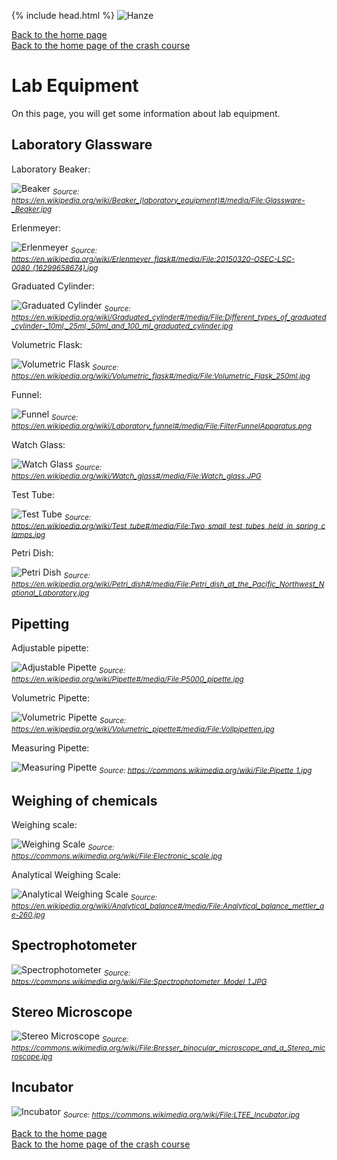 {% include head.html %}
![Hanze](../hanze/hanze.png)

[Back to the home page](../index.md)  
[Back to the home page of the crash course](./short.md)  

# Lab Equipment

On this page, you will get some information about lab equipment.

## Laboratory Glassware

Laboratory Beaker:

![Beaker](./equipment/beaker.jpg)
*<sub>Source: https://en.wikipedia.org/wiki/Beaker_(laboratory_equipment)#/media/File:Glassware-_Beaker.jpg</sub>*

Erlenmeyer:

![Erlenmeyer](./equipment/erlenmeyer.jpg)
*<sub>Source: https://en.wikipedia.org/wiki/Erlenmeyer_flask#/media/File:20150320-OSEC-LSC-0080_(16299658674).jpg</sub>*

Graduated Cylinder:

![Graduated Cylinder](./equipment/graduated_cylinder.jpg)
*<sub>Source: https://en.wikipedia.org/wiki/Graduated_cylinder#/media/File:Different_types_of_graduated_cylinder-_10ml,_25ml,_50ml_and_100_ml_graduated_cylinder.jpg</sub>*

Volumetric Flask:

![Volumetric Flask](./equipment/volumetric_flask.jpg)
*<sub>Source: https://en.wikipedia.org/wiki/Volumetric_flask#/media/File:Volumetric_Flask_250ml.jpg</sub>*

Funnel:

![Funnel](./equipment/funnel.jpg)
*<sub>Source: https://en.wikipedia.org/wiki/Laboratory_funnel#/media/File:FilterFunnelApparatus.png</sub>*

Watch Glass:

![Watch Glass](./equipment/watch_glass.jpg)
*<sub>Source: https://en.wikipedia.org/wiki/Watch_glass#/media/File:Watch_glass.JPG</sub>*

Test Tube:

![Test Tube](./equipment/test_tube.jpg)
*<sub>Source: https://en.wikipedia.org/wiki/Test_tube#/media/File:Two_small_test_tubes_held_in_spring_clamps.jpg</sub>*


Petri Dish:

![Petri Dish](./equipment/petri_dish.jpg)
*<sub>Source: https://en.wikipedia.org/wiki/Petri_dish#/media/File:Petri_dish_at_the_Pacific_Northwest_National_Laboratory.jpg</sub>*


## Pipetting

Adjustable pipette:

![Adjustable Pipette](./equipment/adjustable_pipette.jpg)
*<sub>Source: https://en.wikipedia.org/wiki/Pipette#/media/File:P5000_pipette.jpg</sub>*

Volumetric Pipette:

![Volumetric Pipette](./equipment/vol_pipette.jpg)
*<sub>Source: https://en.wikipedia.org/wiki/Volumetric_pipette#/media/File:Vollpipetten.jpg</sub>*

Measuring Pipette:

![Measuring Pipette](./equipment/measuring_pipette.jpg)
*<sub>Source: https://commons.wikimedia.org/wiki/File:Pipette_1.jpg</sub>*


## Weighing of chemicals

Weighing scale:

![Weighing Scale](./equipment/weighing_scale.jpg)
*<sub>Source: https://commons.wikimedia.org/wiki/File:Electronic_scale.jpg</sub>*

Analytical Weighing Scale:

![Analytical Weighing Scale](./equipment/analytical_weighing_scale.jpg)
*<sub>Source: https://en.wikipedia.org/wiki/Analytical_balance#/media/File:Analytical_balance_mettler_ae-260.jpg</sub>*

## Spectrophotometer

![Spectrophotometer](./equipment/spectrophotometer.png)
*<sub>Source: https://commons.wikimedia.org/wiki/File:Spectrophotometer_Model_1.JPG</sub>*

## Stereo Microscope

![Stereo Microscope](./equipment/stereomicroscope.jpg)
*<sub>Source: https://commons.wikimedia.org/wiki/File:Bresser_binocular_microscope_and_a_Stereo_microscope.jpg</sub>*

## Incubator

![Incubator](./equipment/incubator.jpg)
*<sub>Source: https://commons.wikimedia.org/wiki/File:LTEE_Incubator.jpg</sub>*


[Back to the home page](../index.md)  
[Back to the home page of the crash course](./short.md)  
